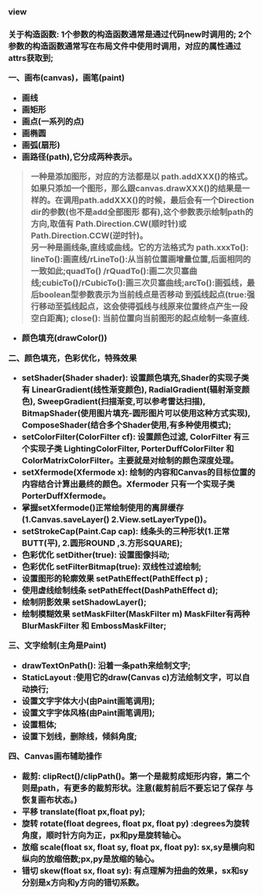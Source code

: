 <h3>view<h3>
 
关于构造函数:
1个参数的构造函数通常是通过代码new时调用的;
2个参数的构造函数通常写在布局文件中使用时调用，对应的属性通过attrs获取到;

一、画布(canvas)，画笔(paint)
* 画线
* 画矩形
* 画点(一系列的点)
* 画椭圆
* 画弧(扇形)
* 画路径(path),它分成两种表示。
>一种是添加图形，对应的方法都是以 path.addXXX()的格式。如果只添加一个图形，那么跟canvas.drawXXX()的结果是一样的。在调用path.addXXX()的时候，最后会有一个Direction dir的参数(也不是add全部图形
都有),这个参数表示绘制path的方向,取值有 Path.Direction.CW(顺时针)或Path.Direction.CCW(逆时针)。      
另一种是画线条,直线或曲线。它的方法格式为 path.xxxTo(): lineTo():画直线/rLineTo():从当前位置画增量位置,后面相同的一致如此;quadTo()
/rQuadTo():画二次贝塞曲线;cubicTo()/rCubicTo():画三次贝塞曲线;arcTo():画弧线，最后boolean型参数表示为当前线点是否移动
到弧线起点(true:强行移动至弧线起点，这会使得弧线与线原来位置终点产生一段空白距离); close(): 当前位置向当前图形的起点绘制一条直线.

* 颜色填充(drawColor())

二、颜色填充，色彩优化，特殊效果
* setShader(Shader shader): 设置颜色填充,Shader的实现子类有 LinearGradient(线性渐变颜色), RadialGradient(辐射渐变颜色), 
SweepGradient(扫描渐变,可以参考雷达扫描), BitmapShader(使用图片填充-圆形图片可以使用这种方式实现), ComposeShader(结合多个Shader使用,有多种使用模式);
* setColorFilter(ColorFilter cf):  设置颜色过滤, ColorFilter 有三个实现子类 LightingColorFilter,
 PorterDuffColorFilter 和 ColorMatrixColorFilter。主要就是对绘制的颜色深度处理。
* setXfermode(Xfermode x): 绘制的内容和Canvas的目标位置的内容结合计算出最终的颜色。Xfermoder 只有一个实现子类 PorterDuffXfermode。
* 掌握setXfermode()正常绘制使用的离屏缓存(1.Canvas.saveLayer() 2.View.setLayerType())。
* setStrokeCap(Paint.Cap cap): 线条头的三种形状(1.正常BUTT(平), 2.圆形ROUND ,3.方形SQUARE);
* 色彩优化  setDither(true): 设置图像抖动;
* 色彩优化  setFilterBitmap(true):  双线性过滤绘制;
* 设置图形的轮廓效果 setPathEffect(PathEffect p) ;
* 使用虚线绘制线条 setPathEffect(DashPathEffect d);
* 绘制阴影效果 setShadowLayer();
* 绘制模糊效果 setMaskFilter(MaskFilter m) MaskFilter有两种 BlurMaskFilter 和 EmbossMaskFilter;

三、文字绘制(主角是Paint)  
* drawTextOnPath(): 沿着一条path来绘制文字;
* StaticLayout :使用它的draw(Canvas c)方法绘制文字，可以自动换行;
* 设置文字字体大小(由Paint画笔调用);
* 设置文字字体风格(由Paint画笔调用);
* 设置粗体;
* 设置下划线，删除线，倾斜角度;

四、Canvas画布辅助操作
* 裁剪: clipRect()/clipPath()。第一个是裁剪成矩形内容，第二个则是path，有更多的裁剪形状。注意(裁剪前后不要忘记了保存
与恢复画布状态。)
* 平移 translate(float px,float py);
* 旋转 rotate(float degrees, float px, float py) :degrees为旋转角度，顺时针方向为正，px和py是旋转轴心。
* 放缩 scale(float sx, float sy, float px, float py): sx,sy是横向和纵向的放缩倍数;px,py是放缩的轴心。
* 错切 skew(float sx, float sy): 有点理解为扭曲的效果，sx和sy分别是x方向和y方向的错切系数。